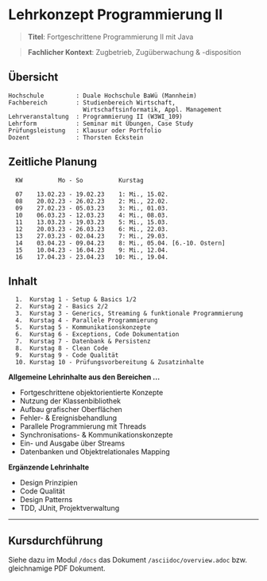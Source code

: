 # Lehrkonzept Programmierung II

> **Titel**: Fortgeschrittene Programmierung II mit Java

> **Fachlicher Kontext**: Zugbetrieb, Zugüberwachung & -disposition


## Übersicht

```
Hochschule         : Duale Hochschule BaWü (Mannheim)
Fachbereich        : Studienbereich Wirtschaft, 
                     Wirtschaftsinformatik, Appl. Management
Lehrveranstaltung  : Programmierung II (W3WI_109)
Lehrform           : Seminar mit Übungen, Case Study
Prüfungsleistung   : Klausur oder Portfolio
Dozent             : Thorsten Eckstein
```


## Zeitliche Planung

```
  KW          Mo - So          Kurstag

  07    13.02.23 - 19.02.23    1: Mi., 15.02.
  08    20.02.23 - 26.02.23    2: Mi., 22.02.
  09    27.02.23 - 05.03.23    3: Mi., 01.03.
  10    06.03.23 - 12.03.23    4: Mi., 08.03.
  11    13.03.23 - 19.03.23    5: Mi., 15.03.
  12    20.03.23 - 26.03.23    6: Mi., 22.03.
  13    27.03.23 - 02.04.23    7: Mi., 29.03.
  14    03.04.23 - 09.04.23    8: Mi., 05.04. [6.-10. Ostern]
  15    10.04.23 - 16.04.23    9: Mi., 12.04.
  16    17.04.23 - 23.04.23   10: Mi., 19.04.
```

## Inhalt

```
  1.  Kurstag 1 - Setup & Basics 1/2
  2.  Kurstag 2 - Basics 2/2
  3.  Kurstag 3 - Generics, Streaming & funktionale Programmierung
  4.  Kurstag 4 - Parallele Programmierung
  5.  Kurstag 5 - Kommunikationskonzepte
  6.  Kurstag 6 - Exceptions, Code Dokumentation
  7.  Kurstag 7 - Datenbank & Persistenz
  8.  Kurstag 8 - Clean Code
  9.  Kurstag 9 - Code Qualität
  10. Kurstag 10 - Prüfungsvorbereitung & Zusatzinhalte
```

**Allgemeine Lehrinhalte aus den Bereichen ...**

* Fortgeschrittene objektorientierte Konzepte
* Nutzung der Klassenbibliothek
* Aufbau grafischer Oberflächen
* Fehler- & Ereignisbehandlung
* Parallele Programmierung mit Threads
* Synchronisations- & Kommunikationskonzepte
* Ein- und Ausgabe über Streams
* Datenbanken und Objektrelationales Mapping

**Ergänzende Lehrinhalte**
- Design Prinzipien
- Code Qualität
- Design Patterns
- TDD, JUnit, Projektverwaltung
---

## Kursdurchführung

Siehe dazu im Modul `/docs` das Dokument `/asciidoc/overview.adoc` bzw. gleichnamige PDF Dokument.